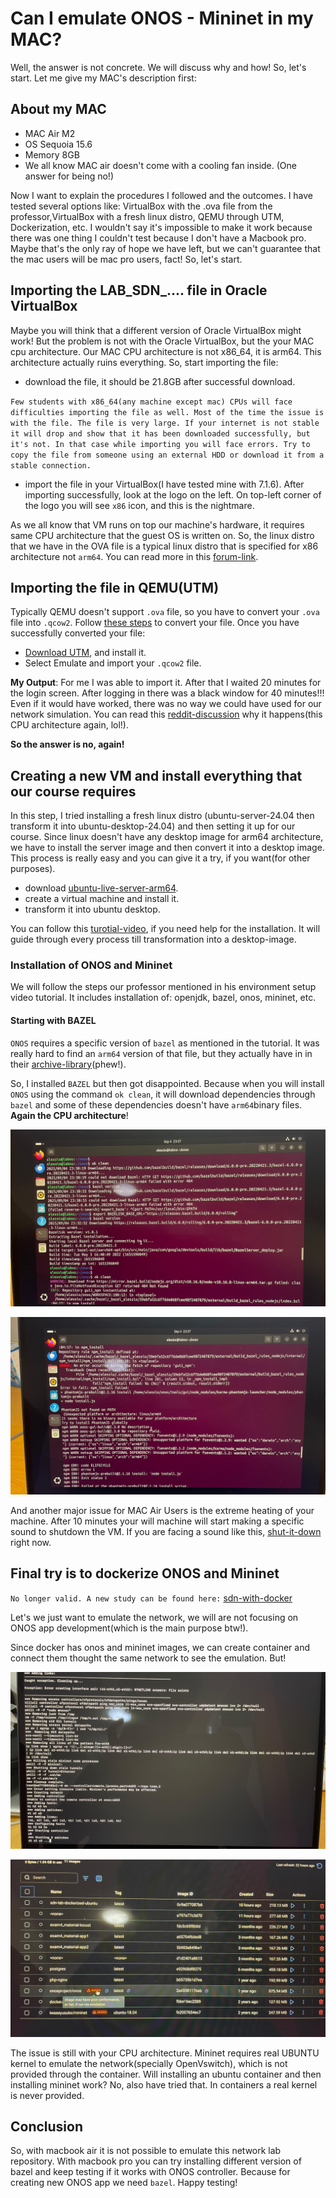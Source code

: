 # Can I emulate ONOS - Mininet in my MAC?

Well, the answer is not concrete. We will discuss why and how! So, let's start. Let me give my MAC's description first:

## About my MAC

- MAC Air M2
- OS Sequoia 15.6
- Memory 8GB
- We all know MAC air doesn't come with a cooling fan inside. (One answer for being no!)

Now I want to explain the procedures I followed and the outcomes. I have tested several options like: VirtualBox with the .ova file from the professor,VirtualBox with a fresh linux distro, QEMU through UTM, Dockerization, etc. I wouldn't say it's impossible to make it work because there was one thing I couldn't test because I don't have a Macbook pro. Maybe that's the only ray of hope we have left, but we can't guarantee that the mac users will be mac pro users, fact! So, let's start.

## Importing the LAB_SDN_.... file in Oracle VirtualBox

Maybe you will think that a different version of Oracle VirtualBox might work! But the problem is not with the Oracle VirtualBox, but the your MAC cpu architecture. Our MAC CPU architecture is not x86_64, it is arm64. This architecture actually ruins everything. So, start importing the file:

- download the file, it should be 21.8GB after successful download.

`Few students with x86_64(any machine except mac) CPUs will face difficulties importing the file as well. Most of the time the issue is with the file. The file is very large. If your internet is not stable it will drop and show that it has been downloaded successfully, but it's not. In that case while importing you will face errors. Try to copy the file from someone using an external HDD or download it from a stable connection.`

- import the file in your VirtualBox(I have tested mine with 7.1.6). After importing successfully, look at the logo on the left. On top-left corner of the logo you will see `x86` icon, and this is the nightmare.

As we all know that VM runs on top our machine's hardware, it requires same CPU architecture that the guest OS is written on. So, the linux distro that we have in the OVA file is a typical linux distro that is specified for x86 architecture not `arm64`. You can read more in this [forum-link](https://discussions.apple.com/thread/255893576?sortBy=rank).

## Importing the file in QEMU(UTM)

Typically QEMU doesn't support `.ova` file, so you have to convert your `.ova` file into `.qcow2`. Follow [these steps](https://sysadmin102.com/2024/01/utm-converting-vdivirtualbox-raw-vmdkvmware-image-to-qemu-image-qcow2/) to convert your file. Once you have successfully converted your file:

- [Download UTM](https://mac.getutm.app), and install it.
- Select Emulate and import your `.qcow2` file.

**My Output**: For me I was able to import it. After that I waited 20 minutes for the login screen. After logging in there was a black window for 40 minutes!!! Even if it would have worked, there was no way we could have used for our network simulation. You can read this [reddit-discussion](https://www.reddit.com/r/MacOS/comments/1jmy4ni/is_utm_broken_and_extremelly_slow_unusable_for/) why it happens(this CPU architecture again, lol!).

**So the answer is no, again!**

## Creating a new VM and install everything that our course requires

In this step, I tried installing a fresh linux distro (ubuntu-server-24.04 then transform it into ubuntu-desktop-24.04) and then setting it up for our course. Since linux doesn't have any desktop image for arm64 architecture, we have to install the server image and then convert it into a desktop image. This process is really easy and you can give it a try, if you want(for other purposes).

- download [ubuntu-live-server-arm64](https://ubuntu.com/download/server/arm).
- create a virtual machine and install it.
- transform it into ubuntu desktop.

You can follow this [turotial-video](https://www.youtube.com/watch?v=LjL_N0OZxvY&pp=ygUjdWJ1bnR1IGxpdmVyIHNlcnZlciBhcm0gdmlydHVhbCBib3g%3D), if you need help for the installation. It will guide through every process till transformation into a desktop-image.

### Installation of ONOS and Mininet

We will follow the steps our professor mentioned in his environment setup video tutorial. It includes installation of: openjdk, bazel, onos, mininet, etc.

#### Starting with BAZEL

`ONOS` requires a specific version of `bazel` as mentioned in the tutorial. It was really hard to find an `arm64` version of that file, but they actually have in in their [archive-library](https://github.com/bazelbuild/bazel/releases/tag/6.0.0)(phew!).

So, I installed `BAZEL` but then got disappointed. Because when you will install `ONOS` using the command `ok clean`, it will download dependencies through `bazel` and some of these dependencies doesn't have `arm64`binary files. **Again the CPU architecture**!

![library-error-1](./issues/WhatsApp%20Image%202025-09-07%20at%2011.33.03.jpeg)

![library-error-2](./issues/WhatsApp%20Image%202025-09-07%20at%2011.33.19.jpeg)

And another major issue for MAC Air Users is the extreme heating of your machine. After 10 minutes your will machine will start making a specific sound to shutdown the VM. If you are facing a sound like this, [shut-it-down](./issues/WhatsApp%20Video%202025-09-07%20at%2011.33.23.mp4) right now.

## Final try is to dockerize ONOS and Mininet

`No longer valid. A new study can be found here:` [sdn-with-docker](https://github.com/bhuiyan-chafi/sdn-docker)

Let's we just want to emulate the network, we will are not focusing on ONOS app development(which is the main purpose btw!).

Since docker has onos and mininet images, we can create container and connect them thought the same network to see the emulation. But!

![onos-mininet-docker-1](./issues/WhatsApp%20Image%202025-09-07%20at%2011.33.24.jpeg)

![onos-mininet-docker-2](./issues/WhatsApp%20Image%202025-09-07%20at%2011.33.25.jpeg)

The issue is still with your CPU architecture. Mininet requires real UBUNTU kernel to emulate the network(specially OpenVswitch), which is not provided through the container. Will installing an ubuntu container and then installing mininet work? No, also have tried that. In containers a real kernel is never provided.

## Conclusion

So, with macbook air it is not possible to emulate this network lab repository. With macbook pro you can try installing different version of bazel and keep testing if it works with ONOS controller. Because for creating new ONOS app we need `bazel`. Happy testing!
